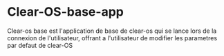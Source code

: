 # Clear-OS-base-app

Clear-os base est l'application de base de clear-os qui se lance lors de la connexion de l'utilisateur, offrant a l'utilisateur de modifier les parametres par defaut de clear-OS
